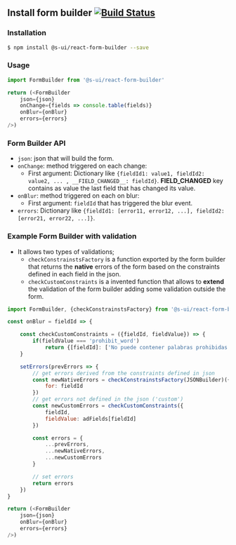 ## Install form builder [![Build Status](https://travis-ci.org/SUI-Components/formbuilder-workbench.svg?branch=master)](https://travis-ci.org/SUI-Components/formbuilder-workbench)

### Installation

```sh
$ npm install @s-ui/react-form-builder --save
```

### Usage

```js
import FormBuilder from '@s-ui/react-form-builder'

return (<FormBuilder
    json={json}
    onChange={fields => console.table(fields)}
    onBlur={onBlur}
    errors={errors}
/>)
```

### Form Builder API

- `json`: json that will build the form.
- `onChange`: method triggered on each change:
    - First argument: Dictionary like `{fieldId1: value1, fieldId2: value2, ... , __FIELD_CHANGED__: fieldId}`. __FIELD_CHANGED__ key contains as value the last field that has changed its value.
- `onBlur`: method triggered on each on blur:
    - First argument: `fieldId` that has triggered the blur event.
- `errors`: Dictionary like `{fieldId1: [error11, error12, ...], fieldId2: [error21, error22, ...]}`.

### Example Form Builder with validation

- It allows two types of validations;
    - `checkConstrainstsFactory` is a function exported by the form builder that returns the **native** errors of the form based on the constraints defined in each field in the json.
    - `checkCustomConstraints` is a invented function that allows to **extend** the validation of the form builder adding some validation outside the form.

```js
import FormBuilder, {checkConstrainstsFactory} from '@s-ui/react-form-builder'

const onBlur = fieldId => {

    const checkCustomConstraints = ({fieldId, fieldValue}) => {
        if(fieldValue === 'prohibit_word') 
            return {[fieldId]: ['No puede contener palabras prohibidas']}
    }

    setErrors(prevErrors => {
        // get errors derived from the constraints defined in json
        const newNativeErrors = checkConstrainstsFactory(JSONBuilder)({
            for: fieldId
        })
        // get errors not defined in the json ('custom')
        const newCustomErrors = checkCustomConstraints({
            fieldId,
            fieldValue: adFields[fieldId]
        })

        const errors = {
            ...prevErrors,
            ...newNativeErrors,
            ...newCustomErrors
        }

        // set errors
        return errors
    })
}

return (<FormBuilder
    json={json}
    onBlur={onBlur}
    errors={errors}
/>)
```
